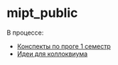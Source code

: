 # mipt_public
В процессе:
- [Конспекты по проге 1 семестр](tickets/1sem/tickets.pdf)
- [Идеи для коллоквиума](math/kollok.pdf)
